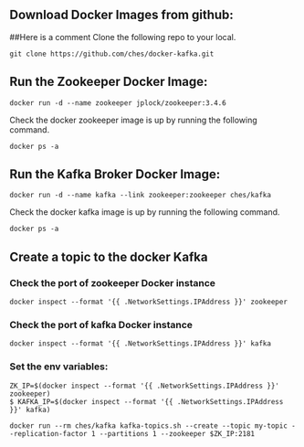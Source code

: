 ## Download Docker Images from github:
##Here is a comment
Clone the following repo to your local.  

```
git clone https://github.com/ches/docker-kafka.git
```
## Run the Zookeeper Docker Image:

```
docker run -d --name zookeeper jplock/zookeeper:3.4.6
```

Check the docker zookeeper image is up by running the following command.

```
docker ps -a
```
## Run the Kafka Broker Docker Image:

```
docker run -d --name kafka --link zookeeper:zookeeper ches/kafka
```

Check the docker kafka image is up by running the following command.  

```
docker ps -a
```

## Create a topic to the docker Kafka

### Check the port of zookeeper Docker instance

```
docker inspect --format '{{ .NetworkSettings.IPAddress }}' zookeeper
```

### Check the port of kafka Docker instance

```
docker inspect --format '{{ .NetworkSettings.IPAddress }}' kafka
```

### Set the env variables:

```
ZK_IP=$(docker inspect --format '{{ .NetworkSettings.IPAddress }}' zookeeper)
$ KAFKA_IP=$(docker inspect --format '{{ .NetworkSettings.IPAddress }}' kafka)
```

```
docker run --rm ches/kafka kafka-topics.sh --create --topic my-topic --replication-factor 1 --partitions 1 --zookeeper $ZK_IP:2181
```
